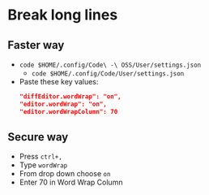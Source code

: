 # Break long lines

## Faster way

- `code $HOME/.config/Code\ -\ OSS/User/settings.json`
  - `code $HOME/.config/Code/User/settings.json`
- Paste these key values:
  ```json
  "diffEditor.wordWrap": "on",
  "editor.wordWrap": "on",
  "editor.wordWrapColumn": 70
  ```

## Secure way

- Press `ctrl+,`
- Type `wordWrap`
- From drop down choose `on`
- Enter 70 in Word Wrap Column
